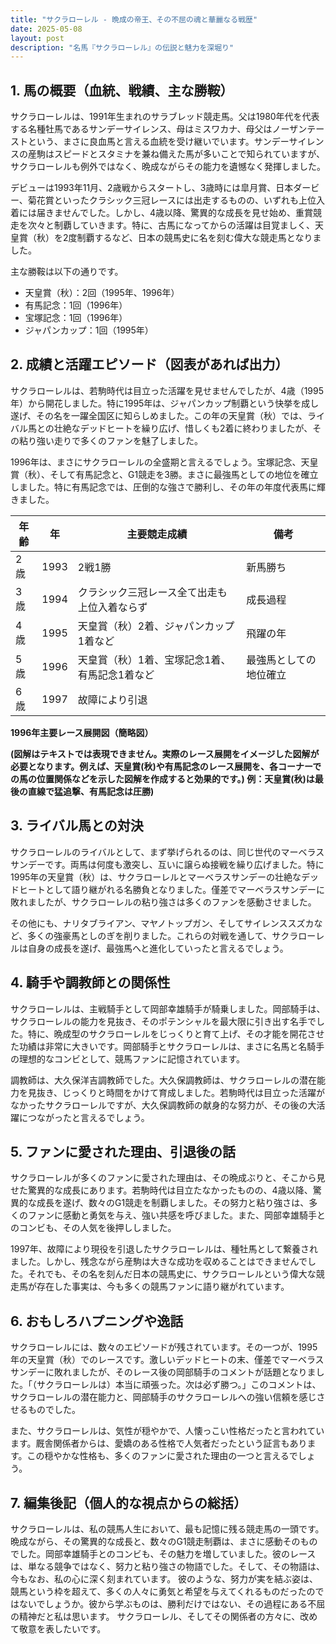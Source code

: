 ```yaml
---
title: "サクラローレル - 晩成の帝王、その不屈の魂と華麗なる戦歴"
date: 2025-05-08
layout: post
description: "名馬『サクラローレル』の伝説と魅力を深堀り"
---
```


## 1. 馬の概要（血統、戦績、主な勝鞍）

サクラローレルは、1991年生まれのサラブレッド競走馬。父は1980年代を代表する名種牡馬であるサンデーサイレンス、母はミスワカナ、母父はノーザンテーストという、まさに良血馬と言える血統を受け継いでいます。サンデーサイレンスの産駒はスピードとスタミナを兼ね備えた馬が多いことで知られていますが、サクラローレルも例外ではなく、晩成ながらその能力を遺憾なく発揮しました。

デビューは1993年11月、2歳戦からスタートし、3歳時には皐月賞、日本ダービー、菊花賞といったクラシック三冠レースには出走するものの、いずれも上位入着には届きませんでした。しかし、4歳以降、驚異的な成長を見せ始め、重賞競走を次々と制覇していきます。特に、古馬になってからの活躍は目覚ましく、天皇賞（秋）を2度制覇するなど、日本の競馬史に名を刻む偉大な競走馬となりました。

主な勝鞍は以下の通りです。

* 天皇賞（秋）：2回（1995年、1996年）
* 有馬記念：1回（1996年）
* 宝塚記念：1回（1996年）
* ジャパンカップ：1回（1995年）


## 2. 成績と活躍エピソード（図表があれば出力）

サクラローレルは、若駒時代は目立った活躍を見せませんでしたが、4歳（1995年）から開花しました。特に1995年は、ジャパンカップ制覇という快挙を成し遂げ、その名を一躍全国区に知らしめました。この年の天皇賞（秋）では、ライバル馬との壮絶なデッドヒートを繰り広げ、惜しくも2着に終わりましたが、その粘り強い走りで多くのファンを魅了しました。

1996年は、まさにサクラローレルの全盛期と言えるでしょう。宝塚記念、天皇賞（秋）、そして有馬記念と、G1競走を3勝。まさに最強馬としての地位を確立しました。特に有馬記念では、圧倒的な強さで勝利し、その年の年度代表馬に輝きました。

| 年齢 | 年 | 主要競走成績 | 備考 |
|---|---|---|---|
| 2歳 | 1993 | 2戦1勝 | 新馬勝ち |
| 3歳 | 1994 | クラシック三冠レース全て出走も上位入着ならず | 成長過程 |
| 4歳 | 1995 | 天皇賞（秋）2着、ジャパンカップ1着など | 飛躍の年 |
| 5歳 | 1996 | 天皇賞（秋）1着、宝塚記念1着、有馬記念1着など | 最強馬としての地位確立 |
| 6歳 | 1997 | 故障により引退 |  |


**1996年主要レース展開図（簡略図）**

**(図解はテキストでは表現できません。実際のレース展開をイメージした図解が必要となります。例えば、天皇賞(秋)や有馬記念のレース展開を、各コーナーでの馬の位置関係などを示した図解を作成すると効果的です。) 例：天皇賞(秋)は最後の直線で猛追撃、有馬記念は圧勝)**


## 3. ライバル馬との対決

サクラローレルのライバルとして、まず挙げられるのは、同じ世代のマーベラスサンデーです。両馬は何度も激突し、互いに譲らぬ接戦を繰り広げました。特に1995年の天皇賞（秋）は、サクラローレルとマーベラスサンデーの壮絶なデッドヒートとして語り継がれる名勝負となりました。僅差でマーベラスサンデーに敗れましたが、サクラローレルの粘り強さは多くのファンを感動させました。

その他にも、ナリタブライアン、マヤノトップガン、そしてサイレンススズカなど、多くの強豪馬としのぎを削りました。これらの対戦を通して、サクラローレルは自身の成長を遂げ、最強馬へと進化していったと言えるでしょう。


## 4. 騎手や調教師との関係性

サクラローレルは、主戦騎手として岡部幸雄騎手が騎乗しました。岡部騎手は、サクラローレルの能力を見抜き、そのポテンシャルを最大限に引き出す名手でした。特に、晩成型のサクラローレルをじっくりと育て上げ、その才能を開花させた功績は非常に大きいです。岡部騎手とサクラローレルは、まさに名馬と名騎手の理想的なコンビとして、競馬ファンに記憶されています。

調教師は、大久保洋吉調教師でした。大久保調教師は、サクラローレルの潜在能力を見抜き、じっくりと時間をかけて育成しました。若駒時代は目立った活躍がなかったサクラローレルですが、大久保調教師の献身的な努力が、その後の大活躍につながったと言えるでしょう。


## 5. ファンに愛された理由、引退後の話

サクラローレルが多くのファンに愛された理由は、その晩成ぶりと、そこから見せた驚異的な成長にあります。若駒時代は目立たなかったものの、4歳以降、驚異的な成長を遂げ、数々のG1競走を制覇しました。その努力と粘り強さは、多くのファンに感動と勇気を与え、強い共感を呼びました。また、岡部幸雄騎手とのコンビも、その人気を後押ししました。

1997年、故障により現役を引退したサクラローレルは、種牡馬として繋養されました。しかし、残念ながら産駒は大きな成功を収めることはできませんでした。それでも、その名を刻んだ日本の競馬史に、サクラローレルという偉大な競走馬が存在した事実は、今も多くの競馬ファンに語り継がれています。


## 6. おもしろハプニングや逸話

サクラローレルには、数々のエピソードが残されています。その一つが、1995年の天皇賞（秋）でのレースです。激しいデッドヒートの末、僅差でマーベラスサンデーに敗れましたが、そのレース後の岡部騎手のコメントが話題となりました。「（サクラローレルは）本当に頑張った。次は必ず勝つ。」このコメントは、サクラローレルの潜在能力と、岡部騎手のサクラローレルへの強い信頼を感じさせるものでした。

また、サクラローレルは、気性が穏やかで、人懐っこい性格だったと言われています。厩舎関係者からは、愛嬌のある性格で人気者だったという証言もあります。この穏やかな性格も、多くのファンに愛された理由の一つと言えるでしょう。


## 7. 編集後記（個人的な視点からの総括）

サクラローレルは、私の競馬人生において、最も記憶に残る競走馬の一頭です。晩成ながら、その驚異的な成長と、数々のG1競走制覇は、まさに感動そのものでした。岡部幸雄騎手とのコンビも、その魅力を増していました。彼のレースは、単なる競争ではなく、努力と粘り強さの物語でした。そして、その物語は、今もなお、私の心に深く刻まれています。  彼のような、努力が実を結ぶ姿は、競馬という枠を超えて、多くの人々に勇気と希望を与えてくれるものだったのではないでしょうか。彼から学ぶものは、勝利だけではない、その過程にある不屈の精神だと私は思います。  サクラローレル、そしてその関係者の方々に、改めて敬意を表したいです。
